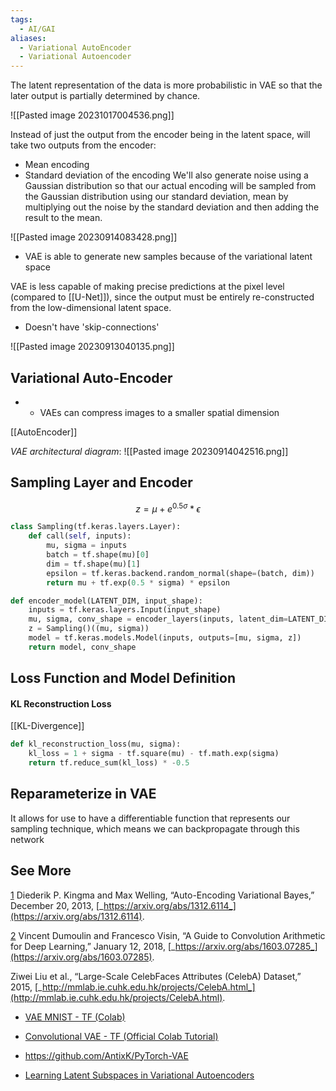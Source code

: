 ```yaml
---
tags:
  - AI/GAI
aliases:
  - Variational AutoEncoder
  - Variational Autoencoder
---
```


The latent representation of the data is more probabilistic in VAE so that the later output is partially determined by chance.

![[Pasted image 20231017004536.png]]

Instead of just the output from the encoder being in the latent space, will take two outputs from the encoder:
- Mean encoding
- Standard deviation of the encoding
We'll also generate noise using a Gaussian distribution so that our actual encoding will be sampled from the Gaussian distribution using our standard deviation, mean by multiplying out the noise by the standard deviation and then adding the result to the mean.

![[Pasted image 20230914083428.png]]

- VAE is able to generate new samples because of the variational latent space

VAE is less capable of making precise predictions at the pixel level (compared to [[U-Net]]), since the output must be entirely re-constructed from the low-dimensional latent space.
- Doesn't have 'skip-connections'


![[Pasted image 20230913040135.png]]


## Variational Auto-Encoder
- + VAEs can compress images to a smaller spatial dimension

[[AutoEncoder]]

_VAE architectural diagram_:
![[Pasted image 20230914042516.png]]



## Sampling Layer and Encoder

$$z = \mu + e^{0.5\sigma} * \epsilon $$


```python
class Sampling(tf.keras.layers.Layer):
	def call(self, inputs):
		mu, sigma = inputs
		batch = tf.shape(mu)[0]
		dim = tf.shape(mu)[1]
		epsilon = tf.keras.backend.random_normal(shape=(batch, dim))
		return mu + tf.exp(0.5 * sigma) * epsilon
```


```python
def encoder_model(LATENT_DIM, input_shape):
	inputs = tf.keras.layers.Input(input_shape)
	mu, sigma, conv_shape = encoder_layers(inputs, latent_dim=LATENT_DIM)
	z = Sampling()((mu, sigma))
	model = tf.keras.models.Model(inputs, outputs=[mu, sigma, z])
	return model, conv_shape
```


## Loss Function and Model Definition
#### KL Reconstruction Loss
[[KL-Divergence]]
```python
def kl_reconstruction_loss(mu, sigma):
	kl_loss = 1 + sigma - tf.square(mu) - tf.math.exp(sigma)
	return tf.reduce_sum(kl_loss) * -0.5
```



## Reparameterize in VAE
It allows for use to have a differentiable function that represents our sampling technique, which means we can backpropagate through this network


## See More

[1](https://learning.oreilly.com/library/view/generative-deep-learning/9781098134174/ch03.html#idm45387024580992-marker) Diederik P. Kingma and Max Welling, “Auto-Encoding Variational Bayes,” December 20, 2013, [_https://arxiv.org/abs/1312.6114_](https://arxiv.org/abs/1312.6114).

[2](https://learning.oreilly.com/library/view/generative-deep-learning/9781098134174/ch03.html#idm45387024036912-marker) Vincent Dumoulin and Francesco Visin, “A Guide to Convolution Arithmetic for Deep Learning,” January 12, 2018, [_https://arxiv.org/abs/1603.07285_](https://arxiv.org/abs/1603.07285).

Ziwei Liu et al., “Large-Scale CelebFaces Attributes (CelebA) Dataset,” 2015, [_http://mmlab.ie.cuhk.edu.hk/projects/CelebA.html_](http://mmlab.ie.cuhk.edu.hk/projects/CelebA.html).

- [VAE MNIST - TF (Colab)](https://colab.research.google.com/github/https-deeplearning-ai/tensorflow-3-public/blob/main/Course%204%20-%20Generative%20Deep%20Learning/W3/ungraded_labs/C4_W3_Lab_1_VAE_MNIST.ipynb)

- [Convolutional VAE - TF (Official Colab Tutorial)](https://colab.research.google.com/github/tensorflow/docs/blob/master/site/en/tutorials/generative/cvae.ipynb)

- https://github.com/AntixK/PyTorch-VAE

- [Learning Latent Subspaces in Variational Autoencoders](https://proceedings.neurips.cc/paper_files/paper/2018/file/73e5080f0f3804cb9cf470a8ce895dac-Paper.pdf)